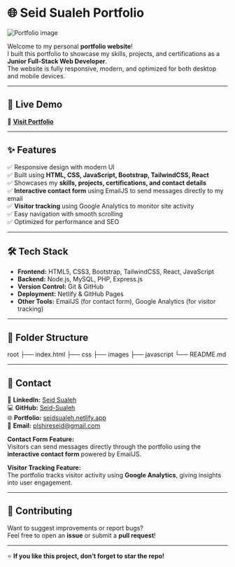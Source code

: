 # 🌐 Seid Sualeh Portfolio

![Portfolio image](./image/port.png)

Welcome to my personal **portfolio website**!  
I built this portfolio to showcase my skills, projects, and certifications as a **Junior Full-Stack Web Developer**.  
The website is fully responsive, modern, and optimized for both desktop and mobile devices.

---

## 🚀 Live Demo

🔗 **[Visit Portfolio](https://seidsualeh.netlify.app/)**

---

## ✨ Features

✅ Responsive design with modern UI  
✅ Built using **HTML, CSS, JavaScript, Bootstrap, TailwindCSS, React**  
✅ Showcases my **skills, projects, certifications, and contact details**  
✅ **Interactive contact form** using EmailJS to send messages directly to my email  
✅ **Visitor tracking** using Google Analytics to monitor site activity  
✅ Easy navigation with smooth scrolling  
✅ Optimized for performance and SEO

---

## 🛠️ Tech Stack

- **Frontend:** HTML5, CSS3, Bootstrap, TailwindCSS, React, JavaScript  
- **Backend:** Node.js, MySQL, PHP, Express.js  
- **Version Control:** Git & GitHub  
- **Deployment:** Netlify & GitHub Pages  
- **Other Tools:** EmailJS (for contact form), Google Analytics (for visitor tracking)

---

## 📂 Folder Structure

root
├── index.html
├── css
├── images
├── javascript
└── README.md



---

## 📧 Contact

💼 **LinkedIn:** [Seid Sualeh](https://www.linkedin.com/in/seid-sualeh)  
💻 **GitHub:** [Seid-Sualeh](https://github.com/Seid-Sualeh)  
🌐 **Portfolio:** [seidsualeh.netlify.app](https://seidsualeh.netlify.app)  
📧 **Email:** plshireseid@gmail.com  

**Contact Form Feature:**  
Visitors can send messages directly through the portfolio using the **interactive contact form** powered by EmailJS.  

**Visitor Tracking Feature:**  
The portfolio tracks visitor activity using **Google Analytics**, giving insights into user engagement.

---

## 🤝 Contributing

Want to suggest improvements or report bugs?  
Feel free to open an **issue** or submit a **pull request**!

---

⭐ **If you like this project, don’t forget to star the repo!**


























